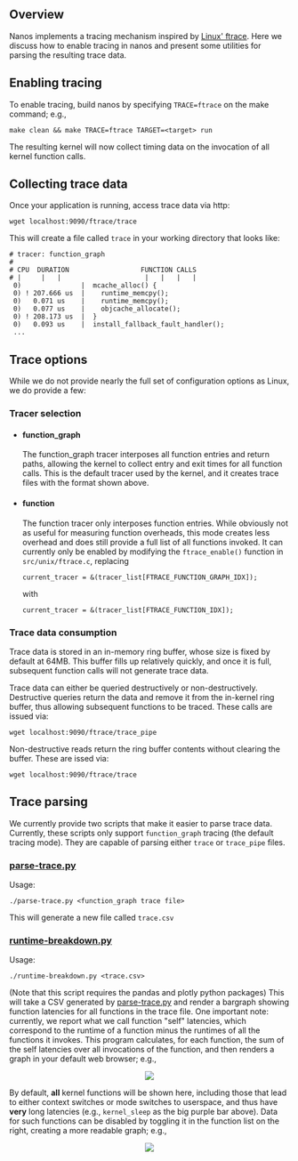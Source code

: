 ## Overview

Nanos implements a tracing mechanism inspired by [Linux'
ftrace](https://www.kernel.org/doc/Documentation/trace/ftrace.txt). Here we
discuss how to enable tracing in nanos and present some utilities for parsing
the resulting trace data.

## Enabling tracing

To enable tracing, build nanos by specifying `TRACE=ftrace` on the make command; e.g.,

```make clean && make TRACE=ftrace TARGET=<target> run```

The resulting kernel will now collect timing data on the invocation of all
kernel function calls.

## Collecting trace data

Once your application is running, access trace data via http:

```wget localhost:9090/ftrace/trace```

This will create a file called `trace` in your working directory that looks like:

```
# tracer: function_graph
#
# CPU  DURATION                  FUNCTION CALLS
# |     |   |                     |   |   |   |
 0)               |  mcache_alloc() {
 0) ! 207.666 us  |    runtime_memcpy();
 0)   0.071 us    |    runtime_memcpy();
 0)   0.077 us    |    objcache_allocate();
 0) ! 208.173 us  |  }  
 0)   0.093 us    |  install_fallback_fault_handler();
 ...
```

## Trace options

While we do not provide nearly the full set of configuration options as Linux,
we do provide a few:

### Tracer selection

  * #### function_graph
    The function_graph tracer interposes all function entries and return paths, 
    allowing the kernel to collect entry and exit times for all function calls.
    This is the default tracer used by the kernel, and it creates trace files
    with the format shown above.

  * #### function
    The function tracer only interposes function entries. While obviously not
    as useful for measuring function overheads, this mode creates less overhead
    and does still provide a full list of all functions invoked. It can
    currently only be enabled by modifying the `ftrace_enable()` function in
    `src/unix/ftrace.c`, replacing

    ```
    current_tracer = &(tracer_list[FTRACE_FUNCTION_GRAPH_IDX]);
    ```
    with
    ```
    current_tracer = &(tracer_list[FTRACE_FUNCTION_IDX]);
    ```

### Trace data consumption
  Trace data is stored in an in-memory ring buffer, whose size is fixed by default 
  at 64MB. This buffer fills up relatively quickly, and once it is full, subsequent
  function calls will not generate trace data.

  Trace data can either be queried destructively or non-destructively.
  Destructive queries return the data and remove it from the in-kernel ring
  buffer, thus allowing subsequent functions to be traced. These calls are issued via:

  ```
  wget localhost:9090/ftrace/trace_pipe
  ```

  Non-destructive reads return the ring buffer contents without clearing the
  buffer. These are issed via:
  
  ```
  wget localhost:9090/ftrace/trace
  ```

## Trace parsing

We currently provide two scripts that make it easier to parse trace data.
Currently, these scripts only support `function_graph` tracing (the default
tracing mode). They are capable of parsing either `trace` or `trace_pipe`
files.

### [parse-trace.py](parse-trace.py)

Usage:

```
./parse-trace.py <function_graph trace file>
```

This will generate a new file called `trace.csv`

### [runtime-breakdown.py](runtime-breakdown.py)

Usage:

```
./runtime-breakdown.py <trace.csv>
```

(Note that this script requires the pandas and plotly python packages)
This will take a CSV generated by [parse-trace.py](parse-trace.py) and render a
bargraph showing function latencies for all functions in the trace file. One
important note: currently, we report what we call function "self" latencies,
which correspond to the runtime of a function minus the runtimes of all the
functions it invokes. This program calculates, for each function, the sum of
the self latencies over all invocations of the function, and then renders a
graph in your default web browser; e.g.,
  <p align="center">
  <img src="trace-all.png"/>
  </p>

By default, __all__ kernel functions will be shown here, including those that
lead to either context switches or mode switches to userspace, and thus have
__very__ long latencies (e.g., `kernel_sleep` as the big purple bar above). Data for such
functions can be disabled by toggling it in the function list on the right, creating
a more readable graph; e.g.,
  <p align="center">
  <img src="trace-no-sleep-or-ftrace.png"/>
  </p>
